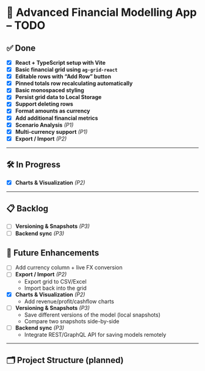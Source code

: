 # 🏦 Advanced Financial Modelling App – TODO

## ✅ Done
- [x] **React + TypeScript setup with Vite**
- [x] **Basic financial grid using `ag-grid-react`**
- [x] **Editable rows with “Add Row” button**
- [x] **Pinned totals row recalculating automatically**
- [x] **Basic monospaced styling**
- [x] **Persist grid data to Local Storage**
- [x] **Support deleting rows**
- [x] **Format amounts as currency**
- [x] **Add additional financial metrics**
- [x] **Scenario Analysis** _(P1)_
- [x] **Multi-currency support** _(P1)_
- [x] **Export / Import** _(P2)_

---

## 🛠 In Progress
- [x] **Charts & Visualization** _(P2)_

---

## 📋 Backlog
- [ ] **Versioning & Snapshots** _(P3)_
- [ ] **Backend sync** _(P3)_

## 🚀 Future Enhancements
- [ ] Add currency column + live FX conversion
- [ ] **Export / Import** _(P2)_
  - Export grid to CSV/Excel
  - Import back into the grid
- [x] **Charts & Visualization** _(P2)_
  - Add revenue/profit/cashflow charts
- [ ] **Versioning & Snapshots** _(P3)_
  - Save different versions of the model (local snapshots)
  - Compare two snapshots side-by-side
- [ ] **Backend sync** _(P3)_
  - Integrate REST/GraphQL API for saving models remotely

---

## 🗂 Project Structure (planned)
